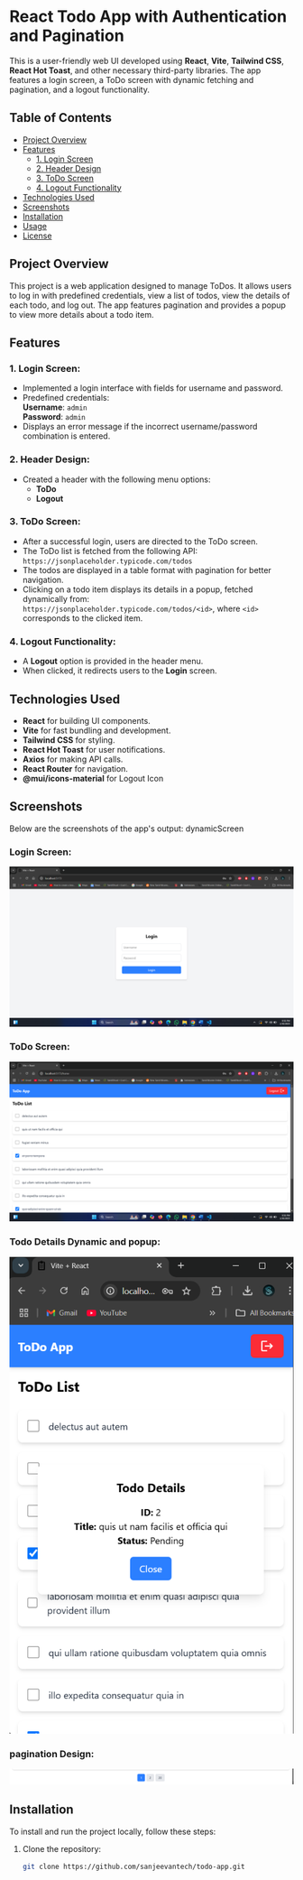 # React Todo App with Authentication and Pagination

This is a user-friendly web UI developed using **React**, **Vite**, **Tailwind CSS**, **React Hot Toast**, and other necessary third-party libraries. The app features a login screen, a ToDo screen with dynamic fetching and pagination, and a logout functionality.

## Table of Contents
- [Project Overview](#project-overview)
- [Features](#features)
  - [1. Login Screen](#1-login-screen)
  - [2. Header Design](#2-header-design)
  - [3. ToDo Screen](#3-todo-screen)
  - [4. Logout Functionality](#4-logout-functionality)
- [Technologies Used](#technologies-used)
- [Screenshots](#screenshots)
- [Installation](#installation)
- [Usage](#usage)
- [License](#license)

## Project Overview

This project is a web application designed to manage ToDos. It allows users to log in with predefined credentials, view a list of todos, view the details of each todo, and log out. The app features pagination and provides a popup to view more details about a todo item.

## Features

### 1. Login Screen:
- Implemented a login interface with fields for username and password.
- Predefined credentials:  
  **Username**: `admin`  
  **Password**: `admin`
- Displays an error message if the incorrect username/password combination is entered.

### 2. Header Design:
- Created a header with the following menu options:
  - **ToDo**
  - **Logout**

### 3. ToDo Screen:
- After a successful login, users are directed to the ToDo screen.
- The ToDo list is fetched from the following API:  
  `https://jsonplaceholder.typicode.com/todos`
- The todos are displayed in a table format with pagination for better navigation.
- Clicking on a todo item displays its details in a popup, fetched dynamically from:  
  `https://jsonplaceholder.typicode.com/todos/<id>`, where `<id>` corresponds to the clicked item.

### 4. Logout Functionality:
- A **Logout** option is provided in the header menu.
- When clicked, it redirects users to the **Login** screen.

## Technologies Used

- **React** for building UI components.
- **Vite** for fast bundling and development.
- **Tailwind CSS** for styling.
- **React Hot Toast** for user notifications.
- **Axios** for making API calls.
- **React Router** for navigation.
- **@mui/icons-material** for Logout Icon

## Screenshots

Below are the screenshots of the app's output:
dynamicScreen
### Login Screen:
![Login Screen](./assets/login.png)

### ToDo Screen:
![ToDo Screen](./assets/home.png)

### Todo Details Dynamic and popup:
![Todo Details Popup](./assets/dynamicScreen.png)

### pagination Design:
![Header Design](./assets/pagination.png)

## Installation

To install and run the project locally, follow these steps:

1. Clone the repository:
   ```bash
   git clone https://github.com/sanjeevantech/todo-app.git
